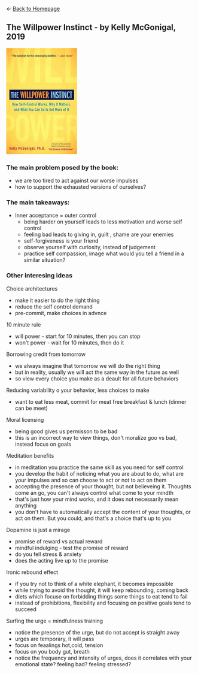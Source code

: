
&leftarrow; [Back to Homepage](../index.md)

## The Willpower Instinct - by Kelly McGonigal, 2019

![alt text](the_willpower_instinct.jpg "Cover")

### The main problem posed by the book:
* we are too tired to act against our worse impulses
* how to support the exhausted versions of ourselves?

### The main takeaways:

* Inner acceptance = outer control
  * being harder on yourself leads to less motivation and worse self control
  * feeling bad leads to giving in, guilt , shame are your enemies
  * self-forgiveness is your friend
  * observe yourself with curiosity, instead of judgement
  * practice self compassion, image what would you tell a friend in a similar situation?


### Other interesing ideas

Choice architectures 
* make it easier to do the right thing
* reduce the self control demand
* pre-commit, make choices in advnce

10 minute rule
* will power - start for 10 minutes, then you can stop
* won't power - wait for 10 minutes, then do it

Borrowing credit from tomorrow
* we always imagine that tomorrow we will do the right thing
* but in reality, usually we will act the same way in the future as well
* so view every choice you make as a deault for all future behaviors

Reducing variability o your behavior, less choices to make
* want to eat less meat, commit for meat free breakfast & lunch (dinner can be meet)

Moral licensing
* being good gives us permisson to be bad
* this is an incorrect way to view things, don't moralize goo vs bad, instead focus on goals

Meditation benefits
* in meditation you practice the same skill as you need for self control
* you develop the habit of noticing what you are about to do, what are your impulses and so can choose to act or not to act on them
* accepting the presence of your thought, but not believeing it. Thoughts come an go, you can't always control what come to your mindth 
* that's just how your mind works, and it does not necessarily mean anything
* you don't have to automatically accept the content of your thoughts, or act on them. But you could, and that's a choice that's up to you


Dopamine is just a mirage
* promise of reward vs actual reward
* mindful indulging - test the promise of reward 
 * do you fell stress & anxiety
 * does the acting live up to the promise

Ironic rebound effect
* if you try not to think of a white elephant, it becomes impossible
* while trying to avoid the thought, it will keep rebounding, coming back
* diets which focuse on forbidding things some things to eat tend to fail
* instead of prohibitions, flexibility and focusing on positive goals tend to succeed

Surfing the urge = mindfulness training
* notice the presence of the urge, but do not accept is straight away
* urges are temporary, it will pass
* focus on feaalings hot,cold, tension
* focus on you body gut, breath
* notice the frequency and intensity of urges, does it correlates with your emotional state? feeling bad? feeling stressed?
